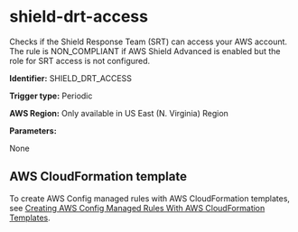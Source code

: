 # shield\-drt\-access<a name="shield-drt-access"></a>

Checks if the Shield Response Team \(SRT\) can access your AWS account\. The rule is NON\_COMPLIANT if AWS Shield Advanced is enabled but the role for SRT access is not configured\.

**Identifier:** SHIELD\_DRT\_ACCESS

**Trigger type:** Periodic

**AWS Region:** Only available in US East \(N\. Virginia\) Region

**Parameters:**

None  

## AWS CloudFormation template<a name="w2aac12c33c15b9d553c15"></a>

To create AWS Config managed rules with AWS CloudFormation templates, see [Creating AWS Config Managed Rules With AWS CloudFormation Templates](aws-config-managed-rules-cloudformation-templates.md)\.